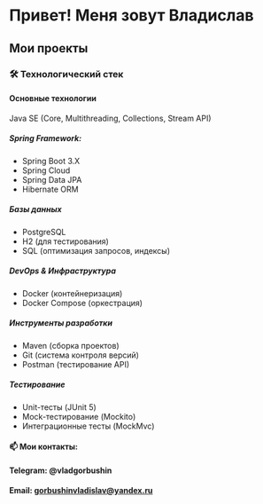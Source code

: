 # Привет! Меня зовут Владислав
## Мои проекты
### 🛠 Технологический стек
#### Основные технологии
Java SE (Core, Multithreading, Collections, Stream API)
##### Spring Framework:
  - Spring Boot 3.X
  - Spring Cloud
  - Spring Data JPA
  - Hibernate ORM
##### Базы данных
  - PostgreSQL
  - H2 (для тестирования)
  - SQL (оптимизация запросов, индексы)

##### DevOps & Инфраструктура
  - Docker (контейнеризация)
  - Docker Compose (оркестрация)

##### Инструменты разработки
  - Maven (сборка проектов)
  - Git (система контроля версий)
  - Postman (тестирование API)
##### Тестирование
  - Unit-тесты (JUnit 5)
  - Mock-тестирование (Mockito)
  - Интеграционные тесты (MockMvc)

#### 📫 Мои контакты:
#### Telegram: @vladgorbushin
#### Email: gorbushinvladislav@yandex.ru
